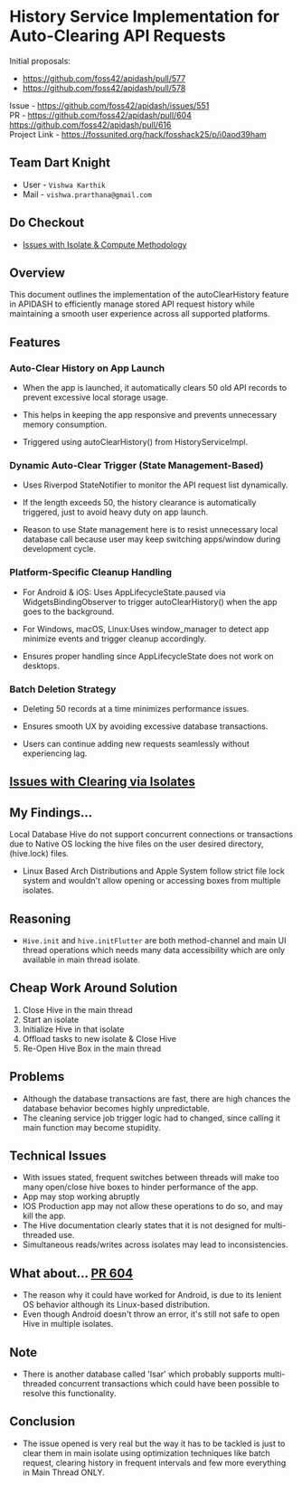 # History Service Implementation for Auto-Clearing API Requests

Initial proposals:
- https://github.com/foss42/apidash/pull/577
- https://github.com/foss42/apidash/pull/578

Issue - https://github.com/foss42/apidash/issues/551  
PR - https://github.com/foss42/apidash/pull/604 https://github.com/foss42/apidash/pull/616  
Project Link - https://fossunited.org/hack/fosshack25/p/i0aod39ham

## Team Dart Knight

+ User - `Vishwa Karthik`
+ Mail - `vishwa.prarthana@gmail.com`

## Do Checkout
+ [Issues with Isolate & Compute Methodology](https://github.com/foss42/apidash/pull/604#issuecomment-2676863276)


## Overview

This document outlines the implementation of the autoClearHistory feature in APIDASH to efficiently manage stored API request history while maintaining a smooth user experience across all supported platforms.

## Features
### Auto-Clear History on App Launch

+ When the app is launched, it automatically clears 50 old API records to prevent excessive local storage usage.

+ This helps in keeping the app responsive and prevents unnecessary memory consumption.

+ Triggered using autoClearHistory() from HistoryServiceImpl.

### Dynamic Auto-Clear Trigger (State Management-Based)

+ Uses Riverpod StateNotifier to monitor the API request list dynamically.

+ If the length exceeds 50, the history clearance is automatically triggered, just to avoid heavy duty on app launch.

+ Reason to use State management here is to resist unnecessary local database call because user may keep switching apps/window during development cycle.

### Platform-Specific Cleanup Handling

+ For Android & iOS: Uses AppLifecycleState.paused via WidgetsBindingObserver to trigger autoClearHistory() when the app goes to the background.

+ For Windows, macOS, Linux:Uses window_manager to detect app minimize events and trigger cleanup accordingly.

+ Ensures proper handling since AppLifecycleState does not work on desktops.

### Batch Deletion Strategy

+ Deleting 50 records at a time minimizes performance issues.

+ Ensures smooth UX by avoiding excessive database transactions.

+ Users can continue adding new requests seamlessly without experiencing lag.

## [Issues with Clearing via Isolates](https://github.com/foss42/apidash/pull/604)

## My Findings...

Local Database Hive do not support concurrent connections or transactions due to Native OS locking the hive files on the user desired directory, (hive.lock) files.

+ Linux Based Arch Distributions and Apple System follow strict file lock system and wouldn't allow opening or accessing boxes from multiple isolates.

## Reasoning
+ `Hive.init` and `hive.initFlutter` are both method-channel and main UI thread operations which needs many data accessibility which are only available in main thread isolate.

## Cheap Work Around Solution
1. Close Hive in the main thread
2. Start an isolate
3. Initialize Hive in that isolate
4. Offload tasks to new isolate & Close Hive
5. Re-Open Hive Box in the main thread

## Problems
+ Although the database transactions are fast, there are high chances the database behavior becomes highly unpredictable. 
+ The cleaning service job trigger logic had to changed, since calling it main function may become stupidity.

## Technical Issues
+ With issues stated, frequent switches between threads will make too many open/close hive boxes to hinder performance of the app.
+ App may stop working abruptly
+ IOS Production app may not allow these operations to do so, and may kill the app.
+  The Hive documentation clearly states that it is not designed for multi-threaded use.
+ Simultaneous reads/writes across isolates may lead to inconsistencies.

## What about... [PR 604](https://github.com/foss42/apidash/pull/604)
+ The reason why it could have worked for Android, is due to its lenient OS behavior although its Linux-based distribution. 
+ Even though Android doesn't throw an error, it's still not safe to open Hive in multiple isolates.

## Note 
+ There is another database called 'Isar' which probably supports multi-threaded concurrent transactions which could have been possible to resolve this functionality.

## Conclusion
+ The issue opened is very real but the way it has to be tackled is just to clear them in main isolate using optimization techniques like batch request, clearing history in frequent intervals and few more everything in Main Thread ONLY.
